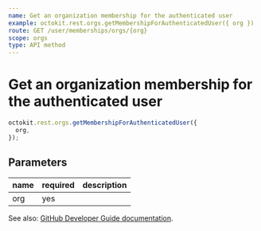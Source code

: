 ```yaml
---
name: Get an organization membership for the authenticated user
example: octokit.rest.orgs.getMembershipForAuthenticatedUser({ org })
route: GET /user/memberships/orgs/{org}
scope: orgs
type: API method
---
```


# Get an organization membership for the authenticated user

```js
octokit.rest.orgs.getMembershipForAuthenticatedUser({
  org,
});
```

## Parameters

<table>
  <thead>
    <tr>
      <th>name</th>
      <th>required</th>
      <th>description</th>
    </tr>
  </thead>
  <tbody>
    <tr><td>org</td><td>yes</td><td>

</td></tr>
  </tbody>
</table>

See also: [GitHub Developer Guide documentation](https://docs.github.com/rest/reference/orgs#get-an-organization-membership-for-the-authenticated-user).
